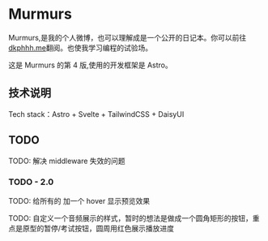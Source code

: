 # Murmurs

Murmurs,是我的个人微博，也可以理解成是一个公开的日记本。你可以前往 [dkphhh.me](https://dkphhh.me/)翻阅。也使我学习编程的试验场。

这是 Murmurs 的第 4 版,使用的开发框架是 Astro。

## 技术说明

Tech stack：Astro + Svelte + TailwindCSS + DaisyUI

## TODO

TODO: 解决 middleware 失效的问题

### TODO - 2.0

TODO: 给所有的 <a></a> 加一个 hover 显示预览效果

TODO: 自定义一个音频展示的样式，暂时的想法是做成一个圆角矩形的按钮，重点是原型的暂停/考试按钮，圆周用红色展示播放进度
